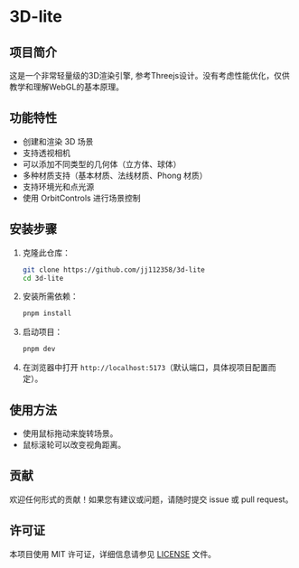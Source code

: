 # 3D-lite

## 项目简介

这是一个非常轻量级的3D渲染引擎, 参考Threejs设计。没有考虑性能优化，仅供教学和理解WebGL的基本原理。

## 功能特性

- 创建和渲染 3D 场景
- 支持透视相机
- 可以添加不同类型的几何体（立方体、球体）
- 多种材质支持（基本材质、法线材质、Phong 材质）
- 支持环境光和点光源
- 使用 OrbitControls 进行场景控制

## 安装步骤

1. 克隆此仓库：
   ```bash
   git clone https://github.com/jj112358/3d-lite
   cd 3d-lite
   ```

2. 安装所需依赖：
   ```bash
   pnpm install
   ```

3. 启动项目：
   ```bash
   pnpm dev
   ```

4. 在浏览器中打开 `http://localhost:5173`（默认端口，具体视项目配置而定）。

## 使用方法

- 使用鼠标拖动来旋转场景。
- 鼠标滚轮可以改变视角距离。

## 贡献

欢迎任何形式的贡献！如果您有建议或问题，请随时提交 issue 或 pull request。

## 许可证

本项目使用 MIT 许可证，详细信息请参见 [LICENSE](LICENSE) 文件。
